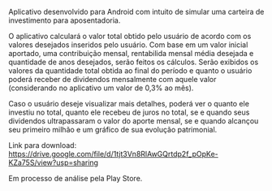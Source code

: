 Aplicativo desenvolvido para Android com intuito de simular uma carteira de investimento para aposentadoria.

O aplicativo calculará o valor total obtido pelo usuário de acordo com os valores desejados inseridos pelo usuário.
Com base em um valor inicial aportado, uma contribuição mensal, rentabilida mensal média desejada e quantidade de anos desejados, serão feitos os cálculos. Serão exibidos os valores da quantidade total obtida ao final do período e quanto o usuário poderá receber de dividendos mensalmente com aquele valor (considerando no aplicativo um valor de 0,3% ao mês).

Caso o usuário deseje visualizar mais detalhes, poderá ver o quanto ele investiu no total, quanto ele recebeu de juros no total, se e quando seus dividendos ultrapassaram o valor do aporte mensal, se e quando alcançou seu primeiro milhão e um gráfico de sua evolução patrimonial.


Link para download: https://drive.google.com/file/d/1tjt3Vn8RlAwGQrtdp2f_pOpKe-KZa75S/view?usp=sharing

Em processo de análise pela Play Store.

